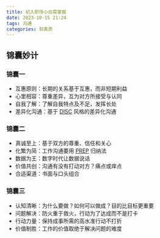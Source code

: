 ```yaml
---
title: 初入职场小白需掌握
date: 2023-10-15 21:24
tags: 沟通
categories: 软素质
---
```




## 锦囊妙计

### 锦囊一

- 互惠原则：长期的关系基于互惠，而非短期利益
- 心里相容：尊重差异，互为对方所接受与认同
- 自我了解：了解自我特点及不足，发挥长处
- 差异化沟通：基于 [DISC](https://baike.baidu.com/item/DISC/1586227) 风格的差异化沟通

### 锦囊二

- 真诚至上：基于双方的尊重、信任和关心
- 化繁为简：工作沟通要用 [PREP](https://www.douban.com/note/730389047/?_i=7357893h2YbPOo,7374883h2YbPOo) 归纳法
- 数据为王：数字时代让数据说话
- 价值共创：沟通有没有打动对方？痛点或痒点
- 合适渠道：书面与口头组合

### 锦囊三

- 认知清晰：为什么要做？如何可以做成？目的比目标更重要
- 问题解决：防火重于救火，行动为了达成而不是打卡
- 行动力量：保持成事所需的高水准行动不打折
- 价值制胜：工作的价值取绝于解决问题的难度

